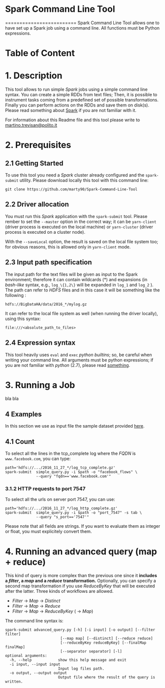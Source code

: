 # Spark Command Line Tool
=========================
Spark Command Line Tool allows one to have set up a Spark job using a command line. All functions must be Python expressions.

# Table of Content
<!---
Done with https://github.com/ekalinin/github-markdown-toc )
-->

         
# 1. Description
This tool allows to run simple *Spark* jobs using a simple command line syntax.
You can create a simple RDDs from text files;
Then, it is possible to instrument tasks coming from a predefined set of possible transformations.
Finally you can perform actions on the RDDs and save them on disk(s).
Please read something about [Spark](http://spark.apache.org/) if you are not familiar with it.

For information about this Readme file and this tool please write to
[martino.trevisan@polito.it](mailto:martino.trevisan@polito.it)

# 2. Prerequisites
## 2.1 Getting Started
To use this tool you need a *Spark* cluster already configured and the `spark-submit` utility.
Please download locally this tool with this command line:
```
git clone https://github.com/marty90/Spark-Command-Line-Tool
```
## 2.2 Driver allocation

You must run this *Spark* application with the `spark-submit` tool.
Please rember to set the `--master` option in the correct way;
it can be `yarn-client` (driver process is executed on the local machine)
or `yarn-cluster` (driver process is executed on a cluster node).

With the `--saveLocal` option, the result is saved on the local file system too;
for obvious reasons, this is allowed only in `yarn-client` mode.

## 2.3 Input path specification
The input path for the text files will be given as input to the Spark environment;
therefore it can contain wildcards (\*) and expansions (in *bash-like* syntax, e.g., `log_\{1,2\}` will be expanded in `log_1` and `log_2` ).
The path can refer to *HDFS* files and in this case it will be something like the following :
```
hdfs://BigDataHA/data/2016_*/mylog.gz
```
It can refer to the local file system as well (when running the driver locally), using this syntax:
```
file:///<absolute_path_to_files>
```

## 2.4 Expression syntax
This tool heavily uses `eval` and `exec` *python builtins*; so, be careful when writing your command line.
All arguments must be python expressions; if you are not familiar with *python* (2.7), please read [something](https://docs.python.org/2/).

# 3. Running a Job
bla bla

## 4 Examples
In this section we use as input file the sample dataset provided [here](http://spark.apache.org/...).
## 4.1 Count
To select all the lines in the tcp_complete log where the *FQDN* is `www.facebook.com`, you can type:
```
path='hdfs://.../2016_11_27_*/log_tcp_complete.gz'
spark-submit  simple_query.py -i $path -o "facebook_flows" \
              --query "fqdn=='www.facebook.com'"
```
### 3.1.2 HTTP requests to port 7547
To select all the urls on server port 7547, you can use:
```
path='hdfs://.../2016_11_27_*/log_http_complete.gz'
spark-submit  simple_query.py -i $path -o "port_7547" -s tab \
              --query "s_port=='7547'"
```
Please note that all fields are strings. If you want to evaluate them as integer or float, you must explicitely convert them.

# 4. Running an advanced query (map + reduce)
This kind of query is more complex than the previous one since it **includes a *filter*, a *map* and a *reduce* transformation.**
Optionally, you can specify a second map transformation if you use *ReduceByKey* that will be executed after the latter.
Three kinds of workflows are allowed.
* *Filter* -> *Map* -> *Distinct*
* *Filter* -> *Map* -> *Reduce*
* *Filter* -> *Map* -> *ReduceByKey* ( -> *Map*)

The command line syntax is:
```
spark-submit advanced_query.py [-h] [-i input] [-o output] [--filter filter]
                         [--map map] [--distinct] [--reduce reduce]
                         [--reduceByKey reduceByKey] [--finalMap finalMap]
                         [--separator separator] [-l]
optional arguments:
  -h, --help            show this help message and exit
  -i input, --input input
                        Input log files path.
  -o output, --output output
                        Output file where the result of the query is written.

